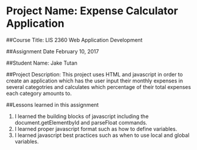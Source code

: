 # Project Name: Expense Calculator Application

##Course Title:
LIS 2360 Web Application Development 

##Assignment Date
February 10, 2017

##Student Name:
Jake Tutan

##Project Description:
This project uses HTML and javascript in order to create an application which has the user input their monthly expenses in several categotries and calculates which percentage of their total expenses each category amounts to. 

##Lessons learned in this assignment
1. I learned the building blocks of javascript including the document.getElementbyId and parseFloat commands.
2. I learned proper javascript format such as how to define variables.
3. I learned javascript best practices such as when to use local and global variables. 